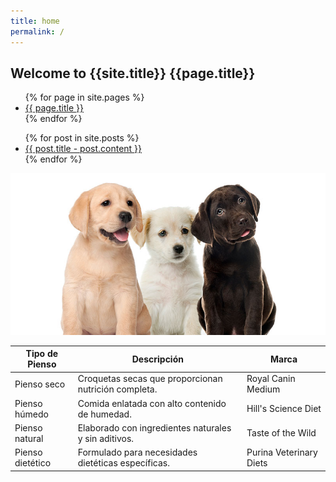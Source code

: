```yaml
---
title: home
permalink: /
---
```


## Welcome to {{site.title}} {{page.title}} 
<ul>
{% for page in site.pages %}
  <li>
    <a href="{{ page.url }}">{{ page.title }} </a>
  </li>
{% endfor %}
</ul>
 

<ul>
  {% for post in site.posts %}
    <li>
      <a href="{{ post.url }}">{{ post.title - post.content }}</a>
    </li>
  {% endfor %}
</ul>


![Image](/assets/img/perros-personalidad-2.jpg)

| Tipo de Pienso | Descripción                                            | Marca           |
|----------------|--------------------------------------------------------|---------------------|
| Pienso seco    | Croquetas secas que proporcionan nutrición completa.  | Royal Canin Medium  |
| Pienso húmedo  | Comida enlatada con alto contenido de humedad.        | Hill's Science Diet |
| Pienso natural | Elaborado con ingredientes naturales y sin aditivos.  | Taste of the Wild   |
| Pienso dietético | Formulado para necesidades dietéticas específicas.  | Purina Veterinary Diets |